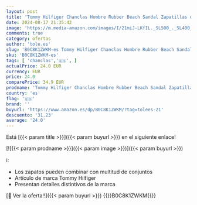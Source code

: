 ```yaml
---
layout: post
title: 'Tommy Hilfiger Chanclas Hombre Rubber Beach Sandal Zapatillas de dedo  Schwarz  Negro   41'
date: 2024-08-17 21:35:42
image: 'https://m.media-amazon.com/images/I/21miJ-LKfIL._SL500_._SL400_.jpg'
comments: true
category: ofertas
author: 'tole.es'
slug: 'B0C8K1ZWKM-es Tommy Hilfiger Chanclas Hombre Rubber Beach Sandal...'
sku: 'B0C8K1ZWKM-es'
tags: [ 'chanclas','🇪🇸', ]
actualPrice: 24.0 EUR
currency: EUR
price: 24.0
comparePrice: 34.9 EUR
prodname: 'Tommy Hilfiger Chanclas Hombre Rubber Beach Sandal Zapatillas de dedo  Schwarz  Negro   41'
country: 'es'
flag: '🇪🇸'
brand: ''
buyurl: 'https://www.amazon.es/dp/B0C8K1ZWKM/?tag=tolees-21'
descuento: '31.23'
average: '24.0'
---
```


Está [{{< param title >}}]({{< param buyurl >}}) en el siguiente enlace!

[![{{< param prodname >}}]({{< param image >}})]({{< param buyurl >}})

ℹ️:

- Los zapatos pueden combinar con multitud de conjuntos
- Artículo de marca Tommy Hilfiger
- Presentan detalles distintivos de la marca

[🛒 Ver la oferta!!]({{< param buyurl >}})
{{<world>}}B0C8K1ZWKM{{</world>}}
